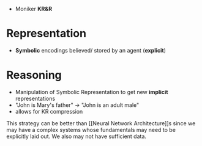 - Moniker **KR&R**
# Representation
- **Symbolic** encodings believed/ stored by an agent (**explicit**)
# Reasoning
- Manipulation of Symbolic Representation to get new **implicit** representations 
- "John is Mary's father" $\to$ "John is an adult male"
- allows for KR compression

This strategy can be better than [[Neural Network Architecture]]s since we may have a complex systems whose fundamentals may need to be explicitly laid out. We also may not have sufficient data.